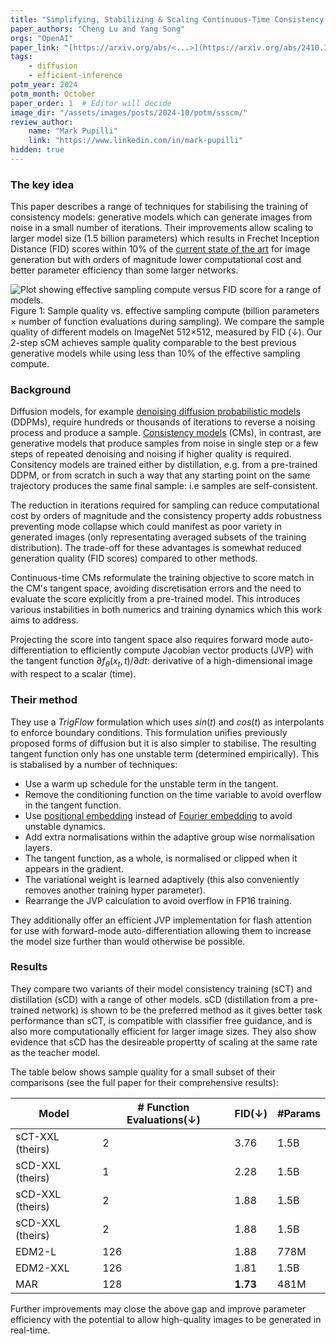 ```yaml
---
title: "Simplifying, Stabilizing & Scaling Continuous-Time Consistency Models"
paper_authors: "Cheng Lu and Yang Song"
orgs: "OpenAI"
paper_link: "[https://arxiv.org/abs/<...>](https://arxiv.org/abs/2410.11081)"
tags:
    - diffusion
    - efficient-inference
potm_year: 2024
potm_month: October
paper_order: 1  # Editor will decide
image_dir: "/assets/images/posts/2024-10/potm/ssscm/"
review_author:
    name: "Mark Pupilli"
    link: "https://www.linkedin.com/in/mark-pupilli"
hidden: true
---
```


### The key idea

This paper describes a range of techniques for stabilising the training of consistency models: generative models which can generate images from noise in a small number of iterations. Their improvements allow scaling to larger model size (1.5 billion parameters) which results in Frechet Inception Distance (FID) scores within 10% of the [current state of the art](https://arxiv.org/abs/2406.11838) for image generation but with orders of magnitude lower computational cost and better parameter efficiency than some larger networks.

<img src="{{ page.image_dir | append: 'figure_1.png' | relative_url }}" alt="Plot showing effective sampling compute versus FID score for a range of models.">
<figcaption>Figure 1: Sample quality vs. effective sampling compute (billion parameters × number of function evaluations during sampling). We compare the sample quality of different models on ImageNet 512×512, measured by FID (↓). Our 2-step sCM achieves sample quality comparable to the best previous generative models while using less than 10% of the effective sampling compute.</figcaption>

### Background
Diffusion models, for example [denoising diffusion probabilistic models](https://arxiv.org/abs/2006.11239) (DDPMs), require hundreds or thousands of iterations to reverse a noising process and produce a sample. [Consistency models](https://arxiv.org/abs/2303.01469) (CMs), in contrast, are generative models that produce samples from noise in single step or a few steps of repeated denoising and noising if higher quality is required. Consitency models are trained either by distillation, e.g. from a pre-trained DDPM, or from scratch in such a way that any starting point on the same trajectory produces the same final sample: i.e samples are self-consistent.

The reduction in iterations required for sampling can reduce computational cost by orders of magnitude and the consistency property adds robustness preventing mode collapse which could manifest as poor variety in generated images (only representating averaged subsets of the training distribution). The trade-off for these advantages is somewhat reduced generation quality (FID scores) compared to other methods.

Continuous-time CMs reformulate the training objective to score match in the CM's tangent space, avoiding discretisation errors and the need to evaluate the score explicitly from a pre-trained model. This introduces various instabilities in both numerics and training dynamics which this work aims to address.

Projecting the score into tangent space also requires forward mode auto-differentiation to efficiently compute Jacobian vector products (JVP) with the tangent function $\partial {f_\theta(x_t,t)}/\partial{dt}$: derivative of a high-dimensional image with respect to a scalar (time).

### Their method

They use a _TrigFlow_ formulation which uses $sin(t)$ and $cos(t)$ as interpolants to enforce boundary conditions. This formulation unifies previously proposed forms of diffusion but it is also simpler to stabilise. The resulting tangent function only has one unstable term (determined empirically). This is stabalised by a number of techniques:

- Use a warm up schedule for the unstable term in the tangent.
- Remove the conditioning function on the time variable to avoid overflow in the tangent function.
- Use [positional embedding](https://arxiv.org/abs/1706.03762) instead of [Fourier embedding](https://arxiv.org/abs/2006.10739) to avoid unstable dynamics.
- Add extra normalisations within the adaptive group wise normalisation layers.
- The tangent function, as a whole, is normalised or clipped when it appears in the gradient.
- The variational weight is learned adaptively (this also conveniently removes another training hyper parameter).
- Rearrange the JVP calculation to avoid overflow in FP16 training.

They additionally offer an efficient JVP implementation for flash attention for use with forward-mode auto-differentiation allowing them to increase the model size further than would otherwise be possible.

### Results

They compare two variants of their model consistency training (sCT) and distillation (sCD) with a range of other models. sCD (distillation from a pre-trained network) is shown to be the preferred method as it gives better task performance than sCT, is compatible with classifier free guidance, and is also more computationally efficient for larger image sizes. They also show evidence that sCD has the desireable propertty of scaling at the same rate as the teacher model.

The table below shows sample quality for a small subset of their comparisons (see the full paper for their comprehensive results):

|Model|# Function Evaluations(↓)|FID(↓)|#Params|
|---|---|---|---|
|sCT-XXL (theirs)|2|3.76|1.5B|
|sCD-XXL (theirs)|1|2.28|1.5B|
|sCD-XXL (theirs)|2|1.88|1.5B|
|sCD-XXL (theirs)|2|1.88|1.5B|
|EDM2-L|126|1.88|778M|
|EDM2-XXL|126|1.81|1.5B|
|MAR|128|**1.73**|481M|

Further improvements may close the above gap and improve parameter efficiency with the potential to allow high-quality images to be generated in real-time.
